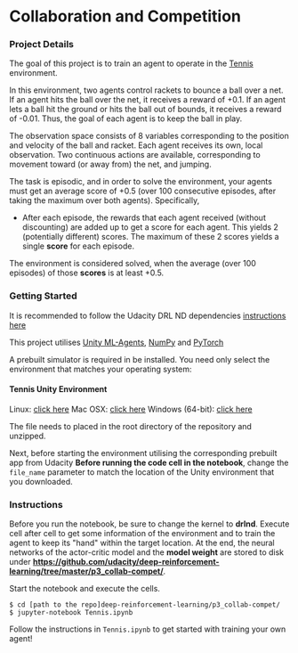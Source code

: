 # Collaboration and Competition

### Project Details

The goal of this project is to train an agent to operate in the [Tennis](https://github.com/Unity-Technologies/ml-agents/blob/master/docs/Learning-Environment-Examples.md#tennis) environment.

In this environment, two agents control rackets to bounce a ball over a net. If an agent hits the ball over the net, it receives a reward of +0.1.  If an agent lets a ball hit the ground or hits the ball out of bounds, it receives a reward of -0.01.  Thus, the goal of each agent is to keep the ball in play.

The observation space consists of 8 variables corresponding to the position and velocity of the ball and racket. Each agent receives its own, local observation. Two continuous actions are available, corresponding to movement toward (or away from) the net, and jumping.

The task is episodic, and in order to solve the environment, your agents must get an average score of +0.5 (over 100 consecutive episodes, after taking the maximum over both agents). Specifically,

- After each episode, the rewards that each agent received (without discounting) are added up to get a score for each agent. This yields 2 (potentially different) scores. The maximum of these 2 scores yields a single **score** for each episode.

The environment is considered solved, when the average (over 100 episodes) of those **scores** is at least +0.5.

### Getting Started
It is recommended to follow the Udacity DRL ND dependencies [instructions here](https://github.com/udacity/deep-reinforcement-learning#dependencies) 

This project utilises [Unity ML-Agents](https://github.com/Unity-Technologies/ml-agents/blob/master/docs/Installation.md), [NumPy](http://www.numpy.org/) and [PyTorch](https://pytorch.org/) 

A prebuilt simulator is required in be installed. You need only select the environment that matches your operating system:

#### Tennis Unity Environment 
Linux: [click here](https://s3-us-west-1.amazonaws.com/udacity-drlnd/P3/Tennis/Tennis_Linux.zip)
Mac OSX: [click here](https://s3-us-west-1.amazonaws.com/udacity-drlnd/P3/Tennis/Tennis.app.zip)
Windows (64-bit): [click here](https://s3-us-west-1.amazonaws.com/udacity-drlnd/P3/Tennis/Tennis_Windows_x86_64.zip)


The file needs to placed in the root directory of the repository and unzipped.

Next, before starting the environment utilising the corresponding prebuilt app from Udacity  **Before running the code cell in the notebook**, change the `file_name` parameter to match the location of the Unity environment that you downloaded.

### Instructions

Before you run the notebook, be sure to change the kernel to **drlnd**. Execute cell after cell to get some information of the environment and to train the agent to keep its "hand" within the target location. At the end, the neural networks of the actor-critic model and the **model weight** are stored to disk under **https://github.com/udacity/deep-reinforcement-learning/tree/master/p3_collab-compet/**.

Start the notebook and execute the cells.
```
$ cd [path to the repo]deep-reinforcement-learning/p3_collab-compet/
$ jupyter-notebook Tennis.ipynb
``` 

Follow the instructions in `Tennis.ipynb` to get started with training your own agent!  
